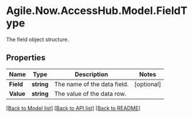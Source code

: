 # Agile.Now.AccessHub.Model.FieldType
The field object structure.

## Properties

Name | Type | Description | Notes
------------ | ------------- | ------------- | -------------
**Field** | **string** | The name of the data field. | [optional] 
**Value** | **string** | The value of the data row. | 

[[Back to Model list]](../../README.md#documentation-for-models) [[Back to API list]](../../README.md#documentation-for-api-endpoints) [[Back to README]](../../README.md)

